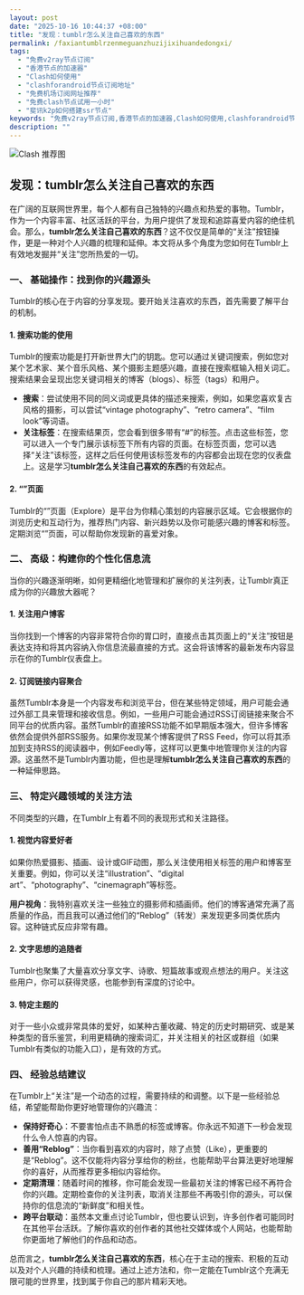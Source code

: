 ```yaml
---
layout: post
date: "2025-10-16 10:44:37 +08:00"
title: "发现：tumblr怎么关注自己喜欢的东西"
permalink: /faxiantumblrzenmeguanzhuzijixihuandedongxi/
tags:
  - "免费v2ray节点订阅"
  - "香港节点的加速器"
  - "Clash如何使用"
  - "clashforandroid节点订阅地址"
  - "免费机场订阅网址推荐"
  - "免费clash节点试用一小时"
  - "斐讯k2p如何搭建ssr节点"
keywords: "免费v2ray节点订阅,香港节点的加速器,Clash如何使用,clashforandroid节点订阅地址,免费机场订阅网址推荐,免费clash节点试用一小时,斐讯k2p如何搭建ssr节点"
description: ""
---
```


![Clash 推荐图](https://clashjd.github.io/assets/img/免费订阅机场.png)

## 发现：tumblr怎么关注自己喜欢的东西


<p>在广阔的互联网世界里，每个人都有自己独特的兴趣点和热爱的事物。Tumblr，作为一个内容丰富、社区活跃的平台，为用户提供了发现和追踪喜爱内容的绝佳机会。那么，<strong>tumblr怎么关注自己喜欢的东西</strong>？这不仅仅是简单的“关注”按钮操作，更是一种对个人兴趣的梳理和延伸。本文将从多个角度为您如何在Tumblr上有效地发掘并“关注”您所热爱的一切。</p>

<h3>一、 基础操作：找到你的兴趣源头</h3>

<p>Tumblr的核心在于内容的分享发现。要开始关注喜欢的东西，首先需要了解平台的机制。</p>

<h4>1. 搜索功能的使用</h4>
<p>Tumblr的搜索功能是打开新世界大门的钥匙。您可以通过关键词搜索，例如您对某个艺术家、某个音乐风格、某个摄影主题感兴趣，直接在搜索框输入相关词汇。搜索结果会呈现出您关键词相关的博客（blogs）、标签（tags）和用户。</p>
<ul>
    <li><strong>搜索</strong>：尝试使用不同的同义词或更具体的描述来搜索，例如，如果您喜欢复古风格的摄影，可以尝试“vintage photography”、“retro camera”、“film look”等词语。</li>
    <li><strong>关注标签</strong>：在搜索结果页，您会看到很多带有“#”的标签。点击这些标签，您可以进入一个专门展示该标签下所有内容的页面。在标签页面，您可以选择“关注”该标签，这样之后任何使用该标签发布的内容都会出现在您的仪表盘上。这是学习<strong>tumblr怎么关注自己喜欢的东西</strong>的有效起点。</li>
</ul>

<h4>2. “”页面</h4>
<p>Tumblr的“”页面（Explore）是平台为你精心策划的内容展示区域。它会根据你的浏览历史和互动行为，推荐热门内容、新兴趋势以及你可能感兴趣的博客和标签。定期浏览“”页面，可以帮助你发现新的喜爱对象。</p>

<h3>二、 高级：构建你的个性化信息流</h3>

<p>当你的兴趣逐渐明晰，如何更精细化地管理和扩展你的关注列表，让Tumblr真正成为你的兴趣放大器呢？</p>

<h4>1. 关注用户博客</h4>
<p>当你找到一个博客的内容非常符合你的胃口时，直接点击其页面上的“关注”按钮是表达支持和将其内容纳入你信息流最直接的方式。这会将该博客的最新发布内容显示在你的Tumblr仪表盘上。</p>

<h4>2. 订阅链接内容聚合</h4>
<p>虽然Tumblr本身是一个内容发布和浏览平台，但在某些特定领域，用户可能会通过外部工具来管理和接收信息。例如，一些用户可能会通过RSS订阅链接来聚合不同平台的优质内容。虽然Tumblr的直接RSS功能不如早期版本强大，但许多博客依然会提供外部RSS服务。如果你发现某个博客提供了RSS Feed，你可以将其添加到支持RSS的阅读器中，例如Feedly等，这样可以更集中地管理你关注的内容源。这虽然不是Tumblr内置功能，但也是理解<strong>tumblr怎么关注自己喜欢的东西</strong>的一种延伸思路。</p>

<h3>三、 特定兴趣领域的关注方法</h3>

<p>不同类型的兴趣，在Tumblr上有着不同的表现形式和关注路径。</p>

<h4>1. 视觉内容爱好者</h4>
<p>如果你热爱摄影、插画、设计或GIF动图，那么关注使用相关标签的用户和博客至关重要。例如，你可以关注“illustration”、“digital art”、“photography”、“cinemagraph”等标签。</p>
<p><strong>用户视角</strong>：我特别喜欢关注一些独立的摄影师和插画师。他们的博客通常充满了高质量的作品，而且我可以通过他们的“Reblog”（转发）来发现更多同类优质内容。这种链式反应非常有趣。</p>

<h4>2. 文字思想的追随者</h4>
<p>Tumblr也聚集了大量喜欢分享文字、诗歌、短篇故事或观点想法的用户。关注这些用户，你可以获得灵感，也能参到有深度的讨论中。</p>

<h4>3. 特定主题的</h4>
<p>对于一些小众或非常具体的爱好，如某种古董收藏、特定的历史时期研究、或是某种类型的音乐鉴赏，利用更精确的搜索词汇，并关注相关的社区或群组（如果Tumblr有类似的功能入口），是有效的方式。</p>

<h3>四、 经验总结建议</h3>

<p>在Tumblr上“关注”是一个动态的过程，需要持续的和调整。以下是一些经验总结，希望能帮助你更好地管理你的兴趣流：</p>

<ul>
    <li><strong>保持好奇心</strong>：不要害怕点击不熟悉的标签或博客。你永远不知道下一秒会发现什么令人惊喜的内容。</li>
    <li><strong>善用“Reblog”</strong>：当你看到喜欢的内容时，除了点赞（Like），更重要的是“Reblog”。这不仅能将内容分享给你的粉丝，也能帮助平台算法更好地理解你的喜好，从而推荐更多相似内容给你。</li>
    <li><strong>定期清理</strong>：随着时间的推移，你可能会发现一些最初关注的博客已经不再符合你的兴趣。定期检查你的关注列表，取消关注那些不再吸引你的源头，可以保持你的信息流的“新鲜度”和相关性。</li>
    <li><strong>跨平台联动</strong>：虽然本文重点讨论Tumblr，但也要认识到，许多创作者可能同时在其他平台活跃。了解你喜欢的创作者的其他社交媒体或个人网站，也能帮助你更面地了解他们的作品和动态。</li>
</ul>

<p>总而言之，<strong>tumblr怎么关注自己喜欢的东西</strong>，核心在于主动的搜索、积极的互动以及对个人兴趣的持续和梳理。通过上述方法和，你一定能在Tumblr这个充满无限可能的世界里，找到属于你自己的那片精彩天地。</p>